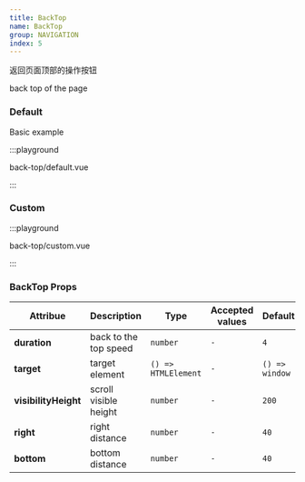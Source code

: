 ```yaml
---
title: BackTop
name: BackTop
group: NAVIGATION
index: 5
---
```


返回页面顶部的操作按钮

back top of the page

### Default

Basic example

:::playground

back-top/default.vue

:::

### Custom

:::playground

back-top/custom.vue

:::

### BackTop Props

| Attribue             | Description           | Type                | Accepted values | Default        |
| -------------------- | --------------------- | ------------------- | --------------- | -------------- |
| **duration**         | back to the top speed | `number`            | `-`             | `4`            |
| **target**           | target element        | `() => HTMLElement` | `-`             | `() => window` |
| **visibilityHeight** | scroll visible height | `number`            | `-`             | `200`          |
| **right**            | right distance        | `number`            | `-`             | `40`           |
| **bottom**           | bottom distance       | `number`            | `-`             | `40`           |
